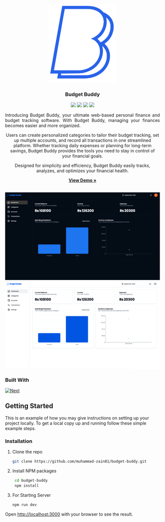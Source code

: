 <br />
<div align="center">
<img src="https://github.com/Muhammad-Zain01/budget-buddy/blob/main/public/logo.png?raw=true" style="background:white;width: 220px;" />
<h3 align="center">Budget Buddy</h3>
<div>
    <a href="https://github.com/muhammad-zain01/budget-buddy/graphs/contributors"><img src="https://img.shields.io/github/contributors/muhammad-zain01/budget-buddy.svg?style=for-the-badge" /></a>
    <a href="https://github.com/muhammad-zain01/budget-buddy/network/members"><img src="https://img.shields.io/github/forks/muhammad-zain01/budget-buddy.svg?style=for-the-badge" /></a>
    <a href="https://github.com/muhammad-zain01/budget-buddy/stargazers"><img src="https://img.shields.io/github/stars/muhammad-zain01/budget-buddy.svg?style=for-the-badge" /></a>
    <a href="https://github.com/muhammad-zain01/budget-buddy/issues"><img src="https://img.shields.io/github/issues/muhammad-zain01/budget-buddy.svg?style=for-the-badge" /></a>
</div>

  <p align="center" style="text-align: justify;">
Introducing Budget Buddy, your ultimate web-based personal finance and budget tracking software. With Budget Buddy, managing your finances becomes easier and more organized.

Users can create personalized categories to tailor their budget tracking, set up multiple accounts, and record all transactions in one streamlined platform. Whether tracking daily expenses or planning for long-term savings, Budget Buddy provides the tools you need to stay in control of your financial goals.

Designed for simplicity and efficiency, Budget Buddy easily tracks, analyzes, and optimizes your financial health.

  </p>
    <a href="https://budget-buddy-omega.vercel.app"><strong>View Demo »</strong></a>
    <br />
<br />

</div>

[![Preview][product-screenshot]](https://budget-buddy-omega.vercel.app)
[![Preview][product-screenshot2]](https://budget-buddy-omega.vercel.app)

### Built With

[![Next][Next.js]][Next-url]

## Getting Started

This is an example of how you may give instructions on setting up your project locally.
To get a local copy up and running follow these simple example steps.

### Installation

1. Clone the repo
   ```sh
   git clone https://github.com/muhammad-zain01/budget-buddy.git
   ```
2. Install NPM packages
   ```sh
    cd budget-buddy
    npm install
   ```
3. For Starting Server
   ```sh
   npm run dev
   ```

Open [http://localhost:3000](http://localhost:3000) with your browser to see the result.

[contributors-shield]: https://img.shields.io/github/contributors/muhammad-zain01/LogicLoom.svg?style=for-the-badge
[contributors-url]: https://github.com/muhammad-zain01/LogicLoom/graphs/contributors
[forks-shield]: https://img.shields.io/github/forks/muhammad-zain01/LogicLoom.svg?style=for-the-badge
[forks-url]: https://github.com/muhammad-zain01/LogicLoom/network/members
[stars-shield]: https://img.shields.io/github/stars/muhammad-zain01/LogicLoom.svg?style=for-the-badge
[stars-url]: https://github.com/muhammad-zain01/LogicLoom/stargazers
[issues-shield]: https://img.shields.io/github/issues/muhammad-zain01/LogicLoom.svg?style=for-the-badge
[issues-url]: https://github.com/muhammad-zain01/LogicLoom/issues
[license-shield]: https://img.shields.io/github/license/muhammad-zain01/LogicLoom.svg?style=for-the-badge
[license-url]: https://github.com/muhammad-zain01/LogicLoom/blob/master/LICENSE.txt
[linkedin-shield]: https://img.shields.io/badge/-LinkedIn-black.svg?style=for-the-badge&logo=linkedin&colorB=555
[linkedin-url]: https://linkedin.com/in/linkedin_username
[product-screenshot]: https://github.com/Muhammad-Zain01/budget-buddy/blob/main/public/preview/preview-dark.png?raw=true
[product-screenshot2]: https://github.com/Muhammad-Zain01/budget-buddy/blob/main/public/preview/preview-light.png?raw=true
[Next-url]: https://nextjs.org/
[React.js]: https://img.shields.io/badge/React-4A4A55?style=for-the-badge&logo=react&logoColor=white
[React-url]: https://reactjs.org/
[Next.js]: https://img.shields.io/badge/next.js-000000?style=for-the-badge&logo=nextdotjs&logoColor=white
